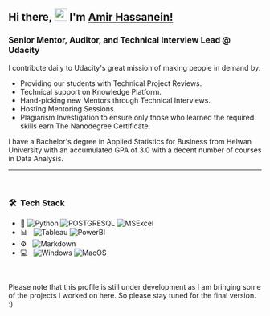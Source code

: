 ## Hi there, <a href="#"><img src="https://media.giphy.com/media/hvRJCLFzcasrR4ia7z/giphy.gif" width="25"></a> I'm [Amir Hassanein!](https://amir-hassanein.github.io/)

### Senior Mentor, Auditor, and Technical Interview Lead @ Udacity

I contribute daily to Udacity's great mission of making people in demand by:
 * Providing our students with Technical Project Reviews.
 * Technical support on Knowledge Platform.
 * Hand-picking new Mentors through Technical Interviews.
 * Hosting Mentoring Sessions.
 * Plagiarism Investigation to ensure only those who learned the required skills earn The Nanodegree Certificate.

I have a Bachelor's degree in Applied Statistics for Business from Helwan University with an accumulated GPA of 3.0 with a decent number of courses in Data Analysis.

***

<br/>

<h3> 🛠 &nbsp;Tech Stack</h3>

- :space_invader:
  ![Python](https://img.shields.io/badge/Python-14354C?style=for-the-badge&logo=python&logoColor=white)
  ![POSTGRESQL](https://img.shields.io/badge/PostgreSQL-316192?style=for-the-badge&logo=postgresql&logoColor=white) 
  ![MSExcel](https://img.shields.io/badge/Microsoft_Excel-217346?style=for-the-badge&logo=microsoft-excel&logoColor=white) 
- 📊 &nbsp;
  ![Tableau](https://img.shields.io/badge/tableau-white?style=for-the-badge&logo=tableau&labelColor=white)
  ![PowerBI](https://img.shields.io/badge/powerbi-white?style=for-the-badge&logo=powerbi&labelColor=white)
- ⚙️ &nbsp;
  ![Markdown](https://img.shields.io/badge/Markdown-000000?style=for-the-badge&logo=markdown&logoColor=white)
- 💻 &nbsp;
  ![Windows](https://img.shields.io/badge/Windows-0078D6?style=for-the-badge&logo=windows&logoColor=white)
  ![MacOS](https://img.shields.io/badge/macos-white?style=for-the-badge&logo=macos&labelColor=black)


<br/>


Please note that this profile is still under development as I am bringing some of the projects I worked on here. So please stay tuned for the final version. :)
